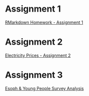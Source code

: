 # Assignment 1
[RMarkdown Homework - Assignment 1](https://pjournal.github.io/boun01-cagataynufer/Assignment-1.html)
# Assignment 2
[Electricity Prices - Assignment 2](https://pjournal.github.io/boun01-cagataynufer/Assignment-2.html)
# Assignment 3
[Esoph & Young People Survey Analysis](https://pjournal.github.io/boun01-cagataynufer/Assignment-3.html)
